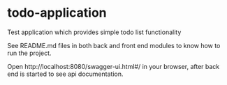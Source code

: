 # todo-application
Test application which provides simple todo list functionality

See README.md files in both back and front end modules to know how to run the project.

Open http://localhost:8080/swagger-ui.html#/ in your browser, after back end is started to see api documentation.